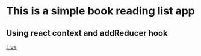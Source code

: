 # This is a simple book reading list app

## Using react context and addReducer hook

[Live](https://github.com/facebook/create-react-app).
